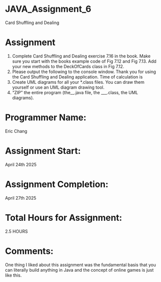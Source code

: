 # JAVA_Assignment_6
Card Shuffling and Dealing
# Assignment
1. Complete Card Shuffling and Dealing exercise 7.16 in the book. Make
sure you start with the books example code of Fig 7.12 and Fig 7.13. Add
your new methods to the DeckOfCards class in Fig 7.12.
2. Please output the following to the console window.
Thank you for using the Card Shuffling and Dealing application.
Time of calculation is <current date and time>
3. Create UML diagrams for all your *.class files. You can draw them
yourself or use an UML diagram drawing tool.
4. “ZIP” the entire program (the__.java file, the ___.class, the UML
diagrams). 

# Programmer Name:
Eric Chang
# Assignment Start:
April 24th 2025
# Assignment Completion:
April 27th 2025
# Total Hours for Assignment:
2.5 HOURS
# Comments:
One thing I liked about this assignment was the fundamental basis that you can literally build anything in Java and the concept of online games is just like this.
